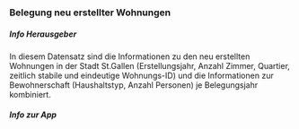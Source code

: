 ### Belegung neu erstellter Wohnungen

##### Info Herausgeber
In diesem Datensatz sind die Informationen zu den neu erstellten Wohnungen in der Stadt St.Gallen (Erstellungsjahr, Anzahl Zimmer, Quartier, zeitlich stabile und eindeutige Wohnungs-ID) und die Informationen zur Bewohnerschaft (Haushaltstyp, Anzahl Personen) je Belegungsjahr kombiniert. 

##### Info zur App